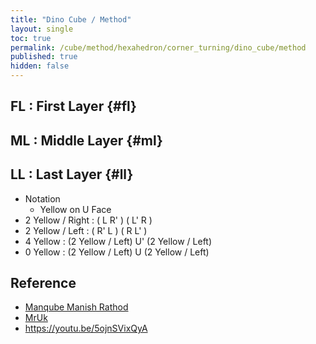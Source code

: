 ```yaml
---
title: "Dino Cube / Method"
layout: single
toc: true
permalink: /cube/method/hexahedron/corner_turning/dino_cube/method
published: true
hidden: false
---
```


<head>
  <base target="_blank">
  <link
    rel   = "stylesheet"
    type  = "text/css"
    href  = "/assets/css/twisty/Hexahedron/Dino_Cube.css"
  >
  <script
    src   = "https://cdn.cubing.net/js/cubing/twisty"
    type  = "module"
    defer
  ></script>
</head>



## FL : First Layer {#fl}



## ML : Middle Layer {#ml}



## LL : Last Layer {#ll}

- Notation
  - Yellow on U Face
- 2 Yellow / Right : ( L R' ) ( L' R )
  <div class="twisty-wrapper">
    <twisty-player
      dark-mode                       = "dark"
      background                      = "none"
      experimental-puzzle-description = "c v 0.577350269189626"
      camera-latitude                 = 45
      camera-longitude                = 30
      experimental-stickering         = "full"
      alg                             = "UFL UFR' UFL' UFR"
      experimental-setup-alg          = "Fv2"
      experimental-setup-anchor       = "end"
      tempo-scale                     = "1.3"
      viewer-link                     = "experimental-twizzle-explorer"
    ></twisty-player>
  </div>
- 2 Yellow / Left : ( R' L ) ( R L' )
  <div class="twisty-wrapper">
    <twisty-player
      dark-mode                       = "dark"
      background                      = "none"
      experimental-puzzle-description = "c v 0.577350269189626"
      camera-latitude                 = 45
      camera-longitude                = 30
      experimental-stickering         = "full"
      alg                             = "UFR' UFL UFR UFL'"
      experimental-setup-alg          = "Fv2"
      experimental-setup-anchor       = "end"
      tempo-scale                     = "1.3"
      viewer-link                     = "experimental-twizzle-explorer"
    ></twisty-player>
  </div>
- 4 Yellow : (2 Yellow / Left) U' (2 Yellow / Left)
  <div class="twisty-wrapper">
    <twisty-player
      dark-mode                       = "dark"
      background                      = "none"
      experimental-puzzle-description = "c v 0.577350269189626"
      camera-latitude                 = 45
      camera-longitude                = 30
      experimental-stickering         = "full"
      alg                             = "UFR' UFL UFR UFL' Uv' UFR' UFL UFR UFL'"
      experimental-setup-alg          = "Fv2"
      experimental-setup-anchor       = "end"
      tempo-scale                     = "1.3"
      viewer-link                     = "experimental-twizzle-explorer"
    ></twisty-player>
  </div>
- 0 Yellow : (2 Yellow / Left) U (2 Yellow / Left)
  <div class="twisty-wrapper">
    <twisty-player
      dark-mode                       = "dark"
      background                      = "none"
      experimental-puzzle-description = "c v 0.577350269189626"
      camera-latitude                 = 45
      camera-longitude                = 30
      experimental-stickering         = "full"
      alg                             = "UFR' UFL UFR UFL' Uv UFR' UFL UFR UFL'"
      experimental-setup-alg          = "Fv2"
      experimental-setup-anchor       = "end"
      tempo-scale                     = "1.3"
      viewer-link                     = "experimental-twizzle-explorer"
    ></twisty-player>
  </div>



## Reference

- [Manqube Manish Rathod](https://youtu.be/0zfF119eGTE)
- [MrUk](https://youtu.be/o05DYu8UMio)
- <https://youtu.be/5ojnSVixQyA>

